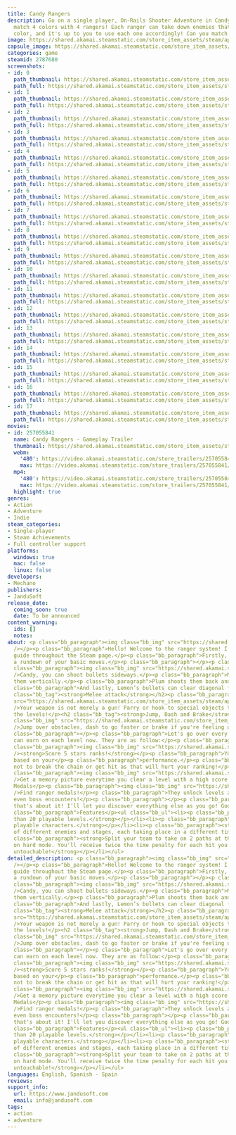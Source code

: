 ```yaml
---
title: Candy Rangers
description: Go on a single player, On-Rails Shooter Adventure in Candy Rangers and
  match 4 colors with 4 rangers! Each ranger can take down enemies that match their
  color, and it's up to you to use each one accordingly! Can you match them all?
image: https://shared.akamai.steamstatic.com/store_item_assets/steam/apps/2787680/header.jpg?t=1732475547
capsule_image: https://shared.akamai.steamstatic.com/store_item_assets/steam/apps/2787680/0ebdc72988301cb8a92265db43023caedde0505f/capsule_231x87.jpg?t=1732475547
categories: game
steamid: 2787680
screenshots:
- id: 0
  path_thumbnail: https://shared.akamai.steamstatic.com/store_item_assets/steam/apps/2787680/ss_95bbedb99d41369d313f872849dd52ff89d8733a.600x338.jpg?t=1732475547
  path_full: https://shared.akamai.steamstatic.com/store_item_assets/steam/apps/2787680/ss_95bbedb99d41369d313f872849dd52ff89d8733a.1920x1080.jpg?t=1732475547
- id: 1
  path_thumbnail: https://shared.akamai.steamstatic.com/store_item_assets/steam/apps/2787680/ss_abe083e2c80a6a47c57b765a086ab188a635ec56.600x338.jpg?t=1732475547
  path_full: https://shared.akamai.steamstatic.com/store_item_assets/steam/apps/2787680/ss_abe083e2c80a6a47c57b765a086ab188a635ec56.1920x1080.jpg?t=1732475547
- id: 2
  path_thumbnail: https://shared.akamai.steamstatic.com/store_item_assets/steam/apps/2787680/ss_94f9e8bd22ae8fb5cbdab1333a158a400b9eb3b2.600x338.jpg?t=1732475547
  path_full: https://shared.akamai.steamstatic.com/store_item_assets/steam/apps/2787680/ss_94f9e8bd22ae8fb5cbdab1333a158a400b9eb3b2.1920x1080.jpg?t=1732475547
- id: 3
  path_thumbnail: https://shared.akamai.steamstatic.com/store_item_assets/steam/apps/2787680/ss_5572c69ce2a988096297f4f92cee5bda97446a2f.600x338.jpg?t=1732475547
  path_full: https://shared.akamai.steamstatic.com/store_item_assets/steam/apps/2787680/ss_5572c69ce2a988096297f4f92cee5bda97446a2f.1920x1080.jpg?t=1732475547
- id: 4
  path_thumbnail: https://shared.akamai.steamstatic.com/store_item_assets/steam/apps/2787680/ss_1e63591be129524a511910883c4b2f56c78845bc.600x338.jpg?t=1732475547
  path_full: https://shared.akamai.steamstatic.com/store_item_assets/steam/apps/2787680/ss_1e63591be129524a511910883c4b2f56c78845bc.1920x1080.jpg?t=1732475547
- id: 5
  path_thumbnail: https://shared.akamai.steamstatic.com/store_item_assets/steam/apps/2787680/ss_7784f92ebf3bedc55c4838966cbf64181f2fcf93.600x338.jpg?t=1732475547
  path_full: https://shared.akamai.steamstatic.com/store_item_assets/steam/apps/2787680/ss_7784f92ebf3bedc55c4838966cbf64181f2fcf93.1920x1080.jpg?t=1732475547
- id: 6
  path_thumbnail: https://shared.akamai.steamstatic.com/store_item_assets/steam/apps/2787680/ss_97ab7abbf73e6249c349d95f8c1e6c878b434176.600x338.jpg?t=1732475547
  path_full: https://shared.akamai.steamstatic.com/store_item_assets/steam/apps/2787680/ss_97ab7abbf73e6249c349d95f8c1e6c878b434176.1920x1080.jpg?t=1732475547
- id: 7
  path_thumbnail: https://shared.akamai.steamstatic.com/store_item_assets/steam/apps/2787680/ss_c4515ed84fcf938331f24feb356ae77ea10e7595.600x338.jpg?t=1732475547
  path_full: https://shared.akamai.steamstatic.com/store_item_assets/steam/apps/2787680/ss_c4515ed84fcf938331f24feb356ae77ea10e7595.1920x1080.jpg?t=1732475547
- id: 8
  path_thumbnail: https://shared.akamai.steamstatic.com/store_item_assets/steam/apps/2787680/ss_fed18cc9dd1ff9105a878e7d9a48e75d40952277.600x338.jpg?t=1732475547
  path_full: https://shared.akamai.steamstatic.com/store_item_assets/steam/apps/2787680/ss_fed18cc9dd1ff9105a878e7d9a48e75d40952277.1920x1080.jpg?t=1732475547
- id: 9
  path_thumbnail: https://shared.akamai.steamstatic.com/store_item_assets/steam/apps/2787680/ss_0d2c899a9d748a1148a09bd3ee7a40dd6634bc0d.600x338.jpg?t=1732475547
  path_full: https://shared.akamai.steamstatic.com/store_item_assets/steam/apps/2787680/ss_0d2c899a9d748a1148a09bd3ee7a40dd6634bc0d.1920x1080.jpg?t=1732475547
- id: 10
  path_thumbnail: https://shared.akamai.steamstatic.com/store_item_assets/steam/apps/2787680/ss_62ecbbaf3a4a03af530d5636fb3a894bc607e3ec.600x338.jpg?t=1732475547
  path_full: https://shared.akamai.steamstatic.com/store_item_assets/steam/apps/2787680/ss_62ecbbaf3a4a03af530d5636fb3a894bc607e3ec.1920x1080.jpg?t=1732475547
- id: 11
  path_thumbnail: https://shared.akamai.steamstatic.com/store_item_assets/steam/apps/2787680/ss_4913bcfd22ccb2abab46808a93f1b07237c67407.600x338.jpg?t=1732475547
  path_full: https://shared.akamai.steamstatic.com/store_item_assets/steam/apps/2787680/ss_4913bcfd22ccb2abab46808a93f1b07237c67407.1920x1080.jpg?t=1732475547
- id: 12
  path_thumbnail: https://shared.akamai.steamstatic.com/store_item_assets/steam/apps/2787680/ss_85258e7fcae23e9aa0eb0e88a90f8a318337a46d.600x338.jpg?t=1732475547
  path_full: https://shared.akamai.steamstatic.com/store_item_assets/steam/apps/2787680/ss_85258e7fcae23e9aa0eb0e88a90f8a318337a46d.1920x1080.jpg?t=1732475547
- id: 13
  path_thumbnail: https://shared.akamai.steamstatic.com/store_item_assets/steam/apps/2787680/ss_320312b3607ea9d768427908b97c70b7c61eb6c8.600x338.jpg?t=1732475547
  path_full: https://shared.akamai.steamstatic.com/store_item_assets/steam/apps/2787680/ss_320312b3607ea9d768427908b97c70b7c61eb6c8.1920x1080.jpg?t=1732475547
- id: 14
  path_thumbnail: https://shared.akamai.steamstatic.com/store_item_assets/steam/apps/2787680/ss_3b3c329b588fd95fc95736ec88dabfbb3c7fa342.600x338.jpg?t=1732475547
  path_full: https://shared.akamai.steamstatic.com/store_item_assets/steam/apps/2787680/ss_3b3c329b588fd95fc95736ec88dabfbb3c7fa342.1920x1080.jpg?t=1732475547
- id: 15
  path_thumbnail: https://shared.akamai.steamstatic.com/store_item_assets/steam/apps/2787680/ss_ae4d27b4ab06fc03e1b3eb6baf8805cd5c115e68.600x338.jpg?t=1732475547
  path_full: https://shared.akamai.steamstatic.com/store_item_assets/steam/apps/2787680/ss_ae4d27b4ab06fc03e1b3eb6baf8805cd5c115e68.1920x1080.jpg?t=1732475547
- id: 16
  path_thumbnail: https://shared.akamai.steamstatic.com/store_item_assets/steam/apps/2787680/ss_6f8c974e1247b08796397c74b671f95180fc9b3b.600x338.jpg?t=1732475547
  path_full: https://shared.akamai.steamstatic.com/store_item_assets/steam/apps/2787680/ss_6f8c974e1247b08796397c74b671f95180fc9b3b.1920x1080.jpg?t=1732475547
- id: 17
  path_thumbnail: https://shared.akamai.steamstatic.com/store_item_assets/steam/apps/2787680/ss_eb0415824e7b6731f597bda23e7dc1f683a097e1.600x338.jpg?t=1732475547
  path_full: https://shared.akamai.steamstatic.com/store_item_assets/steam/apps/2787680/ss_eb0415824e7b6731f597bda23e7dc1f683a097e1.1920x1080.jpg?t=1732475547
movies:
- id: 257055841
  name: Candy Rangers - Gameplay Trailer
  thumbnail: https://shared.akamai.steamstatic.com/store_item_assets/steam/apps/257055841/movie.293x165.jpg?t=1728310060
  webm:
    '480': https://video.akamai.steamstatic.com/store_trailers/257055841/movie480_vp9.webm?t=1728310060
    max: https://video.akamai.steamstatic.com/store_trailers/257055841/movie_max_vp9.webm?t=1728310060
  mp4:
    '480': https://video.akamai.steamstatic.com/store_trailers/257055841/movie480.mp4?t=1728310060
    max: https://video.akamai.steamstatic.com/store_trailers/257055841/movie_max.mp4?t=1728310060
  highlight: true
genres:
- Action
- Adventure
- Indie
steam_categories:
- Single-player
- Steam Achievements
- Full controller support
platforms:
  windows: true
  mac: false
  linux: false
developers:
- Mechano
publishers:
- JanduSoft
release_date:
  coming_soon: true
  date: To be announced
content_warning:
  ids: []
  notes:
about: <p class="bb_paragraph"><img class="bb_img" src="https://shared.akamai.steamstatic.com/store_item_assets/steam/apps/2787680/extras/banner.png?t=1732475547"
  /></p><p class="bb_paragraph">Hello! Welcome to the ranger system! I'll be your
  guide throughout the Steam page.</p><p class="bb_paragraph">Firstly, I'll give you
  a rundown of your basic moves.</p><p class="bb_paragraph"></p><p class="bb_paragraph">Shooting</p><p
  class="bb_paragraph"><img class="bb_img" src="https://shared.akamai.steamstatic.com/store_item_assets/steam/apps/2787680/extras/descriptionShoot_eng.gif?t=1732475547"
  />Candy, you can shoot bullets sideways.</p><p class="bb_paragraph">Mint can shoot
  them vertically.</p><p class="bb_paragraph">Plum shoots them back and forth.</p><p
  class="bb_paragraph">And lastly, Lemon’s bullets can clear diagonal formations.</p><h2
  class="bb_tag"><strong>Melee attack</strong></h2><p class="bb_paragraph"><img class="bb_img"
  src="https://shared.akamai.steamstatic.com/store_item_assets/steam/apps/2787680/extras/descriptionParry_eng.gif?t=1732475547"
  />Your weapon is not merely a gun! Parry or hook to special objects to advance through
  the levels!</p><h2 class="bb_tag"><strong>Jump, Dash and Brake</strong></h2><p class="bb_paragraph"><img
  class="bb_img" src="https://shared.akamai.steamstatic.com/store_item_assets/steam/apps/2787680/extras/descriptionAvoid_eng.gif?t=1732475547"
  />Jump over obstacles, dash to go faster or brake if you're feeling overwhelmed!</p><p
  class="bb_paragraph"></p><p class="bb_paragraph">Let's go over every reward you
  can earn on each level now. They are as follow:</p><p class="bb_paragraph">Ranking</p><p
  class="bb_paragraph"><img class="bb_img" src="https://shared.akamai.steamstatic.com/store_item_assets/steam/apps/2787680/extras/descriptionRank_eng.gif?t=1732475547"
  /><strong>Score 5 stars ranks!</strong></p><p class="bb_paragraph">You will be ranked
  based on your</p><p class="bb_paragraph">performance.</p><p class="bb_paragraph">Try
  not to break the chain or get hit as that will hurt your ranking!</p><p class="bb_paragraph">Memories</p><p
  class="bb_paragraph"><img class="bb_img" src="https://shared.akamai.steamstatic.com/store_item_assets/steam/apps/2787680/extras/descriptionMemory_eng.gif?t=1732475547"
  />Get a memory picture everytime you clear a level with a high score!</p><p class="bb_paragraph">Ranger
  Medals</p><p class="bb_paragraph"><img class="bb_img" src="https://shared.akamai.steamstatic.com/store_item_assets/steam/apps/2787680/extras/descriptionMedals_eng.gif?t=1732475547"
  />Find ranger medals!</p><p class="bb_paragraph">They unlock levels and sometimes
  even boss encounters!</p><p class="bb_paragraph"></p><p class="bb_paragraph">And
  that's about it! I'll let you discover everything else as you go! Good luck!</p><p
  class="bb_paragraph">Features</p><ul class="bb_ul"><li><p class="bb_paragraph"><strong>More
  than 20 playable levels.</strong></p></li><li><p class="bb_paragraph"><strong>4
  playable characters.</strong></p></li><li><p class="bb_paragraph"><strong>Loads
  of different enemies and stages, each taking place in a different time of day!</strong></p></li><li><p
  class="bb_paragraph"><strong>Split your team to take on 2 paths at the same time!</strong><strong><br>Take
  on hard mode. You'll receive twice the time penalty for each hit you take. Become
  untouchable!</strong></p></li></ul>
detailed_description: <p class="bb_paragraph"><img class="bb_img" src="https://shared.akamai.steamstatic.com/store_item_assets/steam/apps/2787680/extras/banner.png?t=1732475547"
  /></p><p class="bb_paragraph">Hello! Welcome to the ranger system! I'll be your
  guide throughout the Steam page.</p><p class="bb_paragraph">Firstly, I'll give you
  a rundown of your basic moves.</p><p class="bb_paragraph"></p><p class="bb_paragraph">Shooting</p><p
  class="bb_paragraph"><img class="bb_img" src="https://shared.akamai.steamstatic.com/store_item_assets/steam/apps/2787680/extras/descriptionShoot_eng.gif?t=1732475547"
  />Candy, you can shoot bullets sideways.</p><p class="bb_paragraph">Mint can shoot
  them vertically.</p><p class="bb_paragraph">Plum shoots them back and forth.</p><p
  class="bb_paragraph">And lastly, Lemon’s bullets can clear diagonal formations.</p><h2
  class="bb_tag"><strong>Melee attack</strong></h2><p class="bb_paragraph"><img class="bb_img"
  src="https://shared.akamai.steamstatic.com/store_item_assets/steam/apps/2787680/extras/descriptionParry_eng.gif?t=1732475547"
  />Your weapon is not merely a gun! Parry or hook to special objects to advance through
  the levels!</p><h2 class="bb_tag"><strong>Jump, Dash and Brake</strong></h2><p class="bb_paragraph"><img
  class="bb_img" src="https://shared.akamai.steamstatic.com/store_item_assets/steam/apps/2787680/extras/descriptionAvoid_eng.gif?t=1732475547"
  />Jump over obstacles, dash to go faster or brake if you're feeling overwhelmed!</p><p
  class="bb_paragraph"></p><p class="bb_paragraph">Let's go over every reward you
  can earn on each level now. They are as follow:</p><p class="bb_paragraph">Ranking</p><p
  class="bb_paragraph"><img class="bb_img" src="https://shared.akamai.steamstatic.com/store_item_assets/steam/apps/2787680/extras/descriptionRank_eng.gif?t=1732475547"
  /><strong>Score 5 stars ranks!</strong></p><p class="bb_paragraph">You will be ranked
  based on your</p><p class="bb_paragraph">performance.</p><p class="bb_paragraph">Try
  not to break the chain or get hit as that will hurt your ranking!</p><p class="bb_paragraph">Memories</p><p
  class="bb_paragraph"><img class="bb_img" src="https://shared.akamai.steamstatic.com/store_item_assets/steam/apps/2787680/extras/descriptionMemory_eng.gif?t=1732475547"
  />Get a memory picture everytime you clear a level with a high score!</p><p class="bb_paragraph">Ranger
  Medals</p><p class="bb_paragraph"><img class="bb_img" src="https://shared.akamai.steamstatic.com/store_item_assets/steam/apps/2787680/extras/descriptionMedals_eng.gif?t=1732475547"
  />Find ranger medals!</p><p class="bb_paragraph">They unlock levels and sometimes
  even boss encounters!</p><p class="bb_paragraph"></p><p class="bb_paragraph">And
  that's about it! I'll let you discover everything else as you go! Good luck!</p><p
  class="bb_paragraph">Features</p><ul class="bb_ul"><li><p class="bb_paragraph"><strong>More
  than 20 playable levels.</strong></p></li><li><p class="bb_paragraph"><strong>4
  playable characters.</strong></p></li><li><p class="bb_paragraph"><strong>Loads
  of different enemies and stages, each taking place in a different time of day!</strong></p></li><li><p
  class="bb_paragraph"><strong>Split your team to take on 2 paths at the same time!</strong><strong><br>Take
  on hard mode. You'll receive twice the time penalty for each hit you take. Become
  untouchable!</strong></p></li></ul>
languages: English, Spanish - Spain
reviews:
support_info:
  url: https://www.jandusoft.com
  email: info@jandusoft.com
tags:
- action
- adventure
---
```


